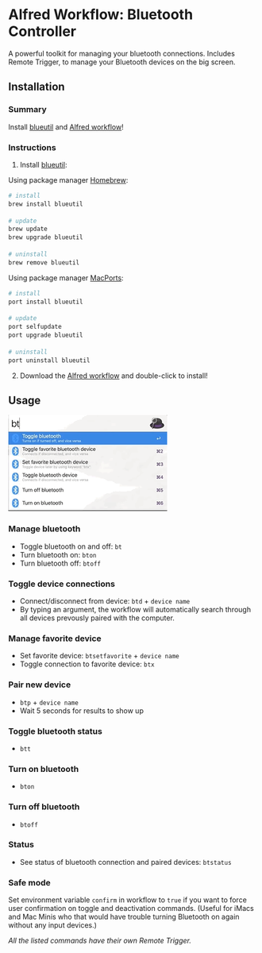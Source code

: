 # Alfred Workflow: Bluetooth Controller
A powerful toolkit for managing your bluetooth connections. Includes Remote Trigger, to manage your Bluetooth devices on the big screen.

## Installation

### Summary
Install [blueutil](http://www.frederikseiffert.de/blueutil/) and [Alfred workflow](https://github.com/vegardinho/alfred_bluetooth_controller/releases/latest)!

### Instructions
1. Install [blueutil](http://www.frederikseiffert.de/blueutil/): 

Using package manager [Homebrew](https://brew.sh/):

```sh
# install
brew install blueutil

# update
brew update
brew upgrade blueutil

# uninstall
brew remove blueutil
```

Using package manager [MacPorts](https://www.macports.org/):

```sh
# install
port install blueutil

# update
port selfupdate
port upgrade blueutil

# uninstall
port uninstall blueutil
```

2. Download the [Alfred workflow](https://github.com/vegardinho/alfred_bluetooth_controller/releases/latest) and double-click to install!


## Usage

![usage snippet](alfred_bluetooth_long.gif "Usage snippet")


### Manage bluetooth
- Toggle bluetooth on and off: `bt`
- Turn bluetooth on: `bton`
- Turn bluetooth off: `btoff`

### Toggle device connections
- Connect/disconnect from device: `btd` + `device name`
- By typing an argument, the workflow will automatically search through all devices prevously paired with the computer.

### Manage favorite device
- Set favorite device: `btsetfavorite` + `device name`
- Toggle connection to favorite device: `btx`

### Pair new device
- `btp` + `device name`
- Wait 5 seconds for results to show up

### Toggle bluetooth status
- `btt` 

### Turn on bluetooth
- `bton` 

### Turn off bluetooth
- `btoff` 

### Status
- See status of bluetooth connection and paired devices: `btstatus`

### Safe mode
Set environment variable `confirm` in workflow to `true` if you want to force user confirmation on toggle and deactivation commands. (Useful for iMacs and Mac Minis who that would have trouble turning Bluetooth on again without any input devices.)

_All the listed commands have their own Remote Trigger._
